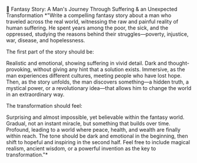 📜 Fantasy Story: A Man's Journey Through Suffering & an Unexpected Transformation
*"Write a compelling fantasy story about a man who traveled across the real world, witnessing the raw and painful reality of human suffering. He spent years among the poor, the sick, and the oppressed, studying the reasons behind their struggles—poverty, injustice, war, disease, and hopelessness.

The first part of the story should be:

Realistic and emotional, showing suffering in vivid detail.
Dark and thought-provoking, without giving any hint that a solution exists.
Immersive, as the man experiences different cultures, meeting people who have lost hope.
Then, as the story unfolds, the man discovers something—a hidden truth, a mystical power, or a revolutionary idea—that allows him to change the world in an extraordinary way.

The transformation should feel:

Surprising and almost impossible, yet believable within the fantasy world.
Gradual, not an instant miracle, but something that builds over time.
Profound, leading to a world where peace, health, and wealth are finally within reach.
The tone should be dark and emotional in the beginning, then shift to hopeful and inspiring in the second half. Feel free to include magical realism, ancient wisdom, or a powerful invention as the key to transformation."*
